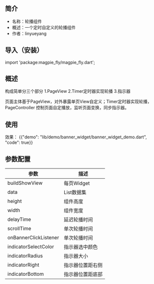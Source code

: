 <!-- 这是只是一个例子 -->

## 简介
* 名称：轮播组件
* 概述：一个定时自定义的轮播组件
* 作者：linyueyang

## 导入（安装）
  import 'package:magpie_fly/magpie_fly.dart';

## 概述
构成简单分三个部分
1.PageView
2.Timer定时器实现轮播
3.指示器

页面主体基于PageView，对外暴露单页View自定义；Timer定时器实现轮播，
PageController 控制页面自定播放，监听页面变换，同步指示器。

## 使用

效果：
{{"demo": "lib/demo/banner_widget/banner_widget_demo.dart", "code": true}}

## 参数配置

| 参数 | 描述 |
| --- | --- |
| buildShowView | 每页Widget |
| data | List数据集 |
| height | 组件高度 |
| width | 组件宽度 |
| delayTime | 延迟轮播时间 |
| scrollTime | 单次轮播时间 |
| onBannerClickListener | 单次轮播时间 |
| indicatorSelectColor | 指示器选中颜色 |
| indicatorRadius | 指示器大小 |
| indicatorRight | 指示器位置距右侧 |
| indicatorBottom | 指示器位置距底部 |